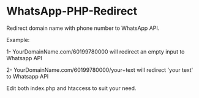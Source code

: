 # WhatsApp-PHP-Redirect
Redirect domain name with phone number to WhatsApp API.

Example:

1- YourDomainName.com/60199780000 will redirect an empty input to Whatsapp API

2- YourDomainName.com/60199780000/your+text will redirect 'your text' to Whatsapp API

Edit both index.php and htaccess to suit your need.
